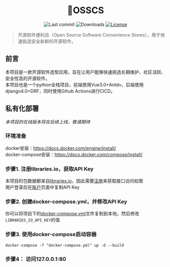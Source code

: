 <h1 align="center">&#127978;OSSCS</h1>
<p align="center">
<img src="https://img.shields.io/github/last-commit/zivenyang/osscs" alt="Last commit">
  <img src="https://img.shields.io/github/downloads/zivenyang/osscs/total" alt="Downloads">
  <a href="https://www.npmjs.com/package/vue"><img src="https://img.shields.io/github/license/zivenyang/osscs" alt="License"></a>
</p>

>开源软件便利店（Open Source Software Convenience Stores），用于快速挑选安全新鲜的开源软件。


## 前言
本项目是一款开源软件选型应用，旨在让用户能够快速挑选长期维护、社区活跃、安全性高的开源软件。  
本项目也是一个python全栈项目，前端使用Vue3.0+Antdv，后端使用djiango4.0+DRF，同时使用Gihub Actions进行CICD。  

## 私有化部署
*本项目的在线版本将在后续上线，敬请期待*  
### 环境准备
docker安装：https://docs.docker.com/engine/install/  
docker-compose安装：https://docs.docker.com/compose/install/

### 步骤1. 注册libraries.io，获取API Key
本项目的包数据都来自[libraries.io](https://libraries.io/api)，因此需要[注册](https://libraries.io/account)来获取接口访问权限   
用户登录后在[账户](https://libraries.io/account)页面中复制API Key

### 步骤2. 创建docker-compose.yml，并修改API Key
你可以将项目下的[docker-compose.yml](/docker-compose-local.yml)文件复制到本地，然后修改`LIBRARIES_IO_API_KEY`的值

### 步骤3. 使用docker-compose启动容器
```shell
docker-compose -f "docker-compose.yml" up -d --build
```

### 步骤4： 访问127.0.0.1:80
